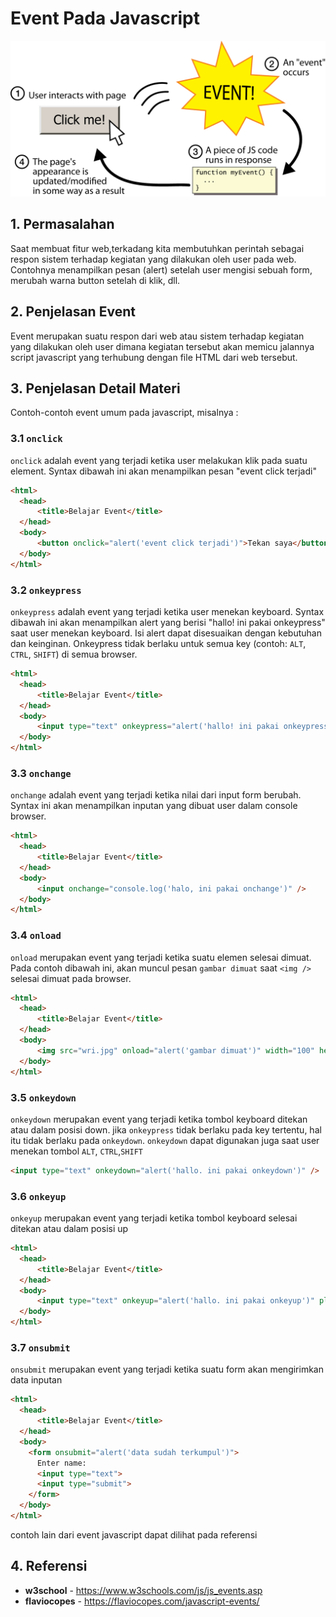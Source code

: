 # Event Pada Javascript

<img src="event.png" width="600" />

## 1. Permasalahan
Saat membuat fitur web,terkadang kita membutuhkan perintah sebagai respon sistem terhadap kegiatan yang dilakukan oleh user pada web. Contohnya menampilkan pesan (alert) setelah user mengisi sebuah form, merubah warna button setelah di klik, dll.

## 2. Penjelasan Event

Event merupakan suatu respon dari web atau sistem terhadap kegiatan yang dilakukan oleh user dimana kegiatan tersebut akan memicu jalannya script javascript yang terhubung dengan file HTML dari web tersebut. 

## 3. Penjelasan Detail Materi
Contoh-contoh event umum pada javascript, misalnya : 

### 3.1 `onclick`
`onclick` adalah event yang terjadi ketika user melakukan klik pada suatu element. Syntax dibawah ini akan menampilkan pesan "event click terjadi"
```html
<html>
  <head>
      <title>Belajar Event</title>
  </head>
  <body>
      <button onclick="alert('event click terjadi')">Tekan saya</button>
  </body>
</html>
```

### 3.2 `onkeypress`
`onkeypress` adalah event yang terjadi ketika user menekan keyboard. Syntax dibawah ini akan menampilkan alert yang berisi "hallo! ini pakai onkeypress" saat user menekan keyboard. Isi alert dapat disesuaikan dengan kebutuhan dan keinginan. Onkeypress tidak berlaku untuk semua key (contoh: `ALT`, `CTRL`, `SHIFT`) di semua browser.

```html
<html>
  <head>
      <title>Belajar Event</title>
  </head>
  <body>
      <input type="text" onkeypress="alert('hallo! ini pakai onkeypress')" />
  </body>
</html>

```

### 3.3 `onchange`   
`onchange` adalah event yang terjadi ketika nilai dari input form berubah. Syntax ini akan menampilkan inputan yang dibuat user dalam console browser.

```html
<html>
  <head>
      <title>Belajar Event</title>
  </head>
  <body>
      <input onchange="console.log('halo, ini pakai onchange')" />
  </body>
</html>

```

### 3.4 `onload`
`onload` merupakan event yang terjadi ketika suatu elemen selesai dimuat. Pada contoh dibawah ini, akan muncul pesan `gambar dimuat` saat `<img />` selesai dimuat pada browser.

```html
<html>
  <head>
      <title>Belajar Event</title>
  </head>
  <body>
      <img src="wri.jpg" onload="alert('gambar dimuat')" width="100" height="132">
  </body>
</html>

```


### 3.5 `onkeydown`  
`onkeydown` merupakan event yang terjadi ketika tombol keyboard ditekan atau dalam posisi down. jika `onkeypress` tidak berlaku pada key tertentu, hal itu tidak berlaku pada `onkeydown`. `onkeydown` dapat digunakan juga saat user menekan tombol `ALT`, `CTRL`,`SHIFT`
```html
<input type="text" onkeydown="alert('hallo. ini pakai onkeydown')" />
```

### 3.6 `onkeyup`
`onkeyup` merupakan event yang terjadi ketika tombol keyboard selesai ditekan atau dalam posisi up

```html
<html>
  <head>
      <title>Belajar Event</title>
  </head>
  <body>
      <input type="text" onkeyup="alert('hallo. ini pakai onkeyup')" placeholder="onkeyup" />
  </body>
</html>

```

### 3.7 `onsubmit`
`onsubmit` merupakan event yang terjadi ketika suatu form akan mengirimkan data inputan
```html
<html>
  <head>
      <title>Belajar Event</title>
  </head>
  <body>
    <form onsubmit="alert('data sudah terkumpul')">
      Enter name: 
      <input type="text">
      <input type="submit">
    </form>
  </body>
</html>

```

contoh lain dari event javascript dapat dilihat pada referensi

## 4. Referensi

- **w3school** - https://www.w3schools.com/js/js_events.asp
- **flaviocopes** - https://flaviocopes.com/javascript-events/